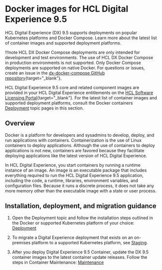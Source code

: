 # Docker images for HCL Digital Experience 9.5

HCL Digital Experience (DX) 9.5 supports deployments on popular Kubernetes platforms and Docker Compose. Learn more about the latest list of container images and supported deployment platforms.

!!!note
    HCL DX Docker Compose deployments are only intended for development and test environments. The use of HCL DX Docker Compose in production environments is not supported. Only Docker Compose deployments are supported on native Docker. For questions or issues, create an issue in the [dx-docker-compose GitHub repository](https://github.com/HCL-TECH-SOFTWARE/dx-docker-compose){target="_blank"}.

HCL Digital Experience 9.5 core and related component images are provided in your HCL Digital Experience entitlements on the [HCL Software Licensing Portal](https://hclsoftware.flexnetoperations.com/flexnet/operationsportal/logon.do){target="_blank"}. For the latest list of container images and supported deployment platforms, consult the Docker containers [Deployment](./container_deployment/index.md) topic pages in this section.

## Overview

Docker is a platform for developers and sysadmins to develop, deploy, and run applications with containers. Containerization is the use of Linux containers to deploy applications. Although the use of containers to deploy applications is not new, containers are favored because they facilitate deploying applications like the latest version of HCL Digital Experience.

In HCL Digital Experience, you start containers by running a runtime instance of an image. An image is an executable package that includes everything required to run the HCL Digital Experience 9.5 application, including the code, a runtime, libraries, environment variables, and configuration files. Because it runs a discrete process, it does not take any more memory other than the executable image with a state or user process.

## Installation, deployment, and migration guidance

1.  Open the Deployment topic and follow the installation steps outlined in the Docker or supported Kubernetes platform of your choice: [Deployment](./container_deployment/index.md) 

2.  To migrate a Digital Experience deployment that exists on an on-premises platform to a supported Kubernetes platform, see [Staging](../../deployment/manage/container_configuration/container_staging.md).

3.  After you deploy Digital Experience 9.5 Container, update the DX 9.5 container images to the latest container update releases. Follow the steps in Container Maintenance: [Maintenance](https://help.hcltechsw.com/digital-experience/9.5/containerization/maintenance.html)<!-- (../containerization/maintenance.md) -->

<!-- ???info "Related information"
    - [Maintenance](../containerization/maintenance.md)
    - [Staging](../containerization/container_staging.md) -->
